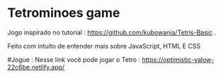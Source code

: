 # Tetrominoes game 
Jogo inspirado no tutorial : https://github.com/kubowania/Tetris-Basic .

Feito com intuito de entender mais sobre JavaScript, HTML E CSS

#Jogue :
Nesse link você pode jogar o Tetro : https://optimistic-yalow-22c6be.netlify.app/

